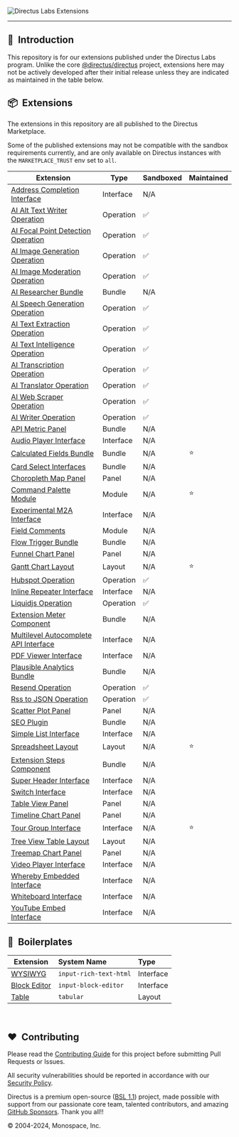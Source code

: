![Directus Labs Extensions](https://github.com/directus-labs/extensions/assets/1461554/aae72c6c-e47a-4a6f-968a-5cf1d6b5a73d)

---

## 🐰 &nbsp;Introduction

This repository is for our extensions published under the Directus Labs program. Unlike the core [@directus/directus](https://github.com/directus/directus) project, extensions here may not be actively developed after their initial release unless they are indicated as maintained in the table below.

## 📦 &nbsp;Extensions

The extensions in this repository are all published to the Directus Marketplace.

Some of the published extensions may not be compatible with the sandbox requirements currently, and are only available on Directus instances with the `MARKETPLACE_TRUST` env set to `all`.

<!-- Generated by `pnpm readme` -->
| Extension | Type | Sandboxed | Maintained |
| --------- | --------- | --------- | ---------- |
| [Address Completion Interface](//github.com/directus-labs/extensions/tree/main/packages/address-completion-interface) | Interface | N&#x2F;A |  |
| [AI Alt Text Writer Operation](//github.com/directus-labs/extensions/tree/main/packages/ai-alt-text-writer) | Operation | ✅ |  |
| [AI Focal Point Detection Operation](//github.com/directus-labs/extensions/tree/main/packages/ai-focal-point-detection-operation) | Operation | ✅ |  |
| [AI Image Generation Operation](//github.com/directus-labs/extensions/tree/main/packages/ai-image-generation-operation) | Operation | ✅ |  |
| [AI Image Moderation Operation](//github.com/directus-labs/extensions/tree/main/packages/ai-image-moderation-operation) | Operation | ✅ |  |
| [AI Researcher Bundle](//github.com/directus-labs/extensions/tree/main/packages/ai-researcher-bundle) | Bundle | N&#x2F;A |  |
| [AI Speech Generation Operation](//github.com/directus-labs/extensions/tree/main/packages/ai-speech-generation-operation) | Operation | ✅ |  |
| [AI Text Extraction Operation](//github.com/directus-labs/extensions/tree/main/packages/ai-text-extraction-operation) | Operation | ✅ |  |
| [AI Text Intelligence Operation](//github.com/directus-labs/extensions/tree/main/packages/ai-text-intelligence-operation) | Operation | ✅ |  |
| [AI Transcription Operation](//github.com/directus-labs/extensions/tree/main/packages/ai-transcription-operation) | Operation | ✅ |  |
| [AI Translator Operation](//github.com/directus-labs/extensions/tree/main/packages/ai-translator-operation) | Operation | ✅ |  |
| [AI Web Scraper Operation](//github.com/directus-labs/extensions/tree/main/packages/ai-web-scraper-operation) | Operation | ✅ |  |
| [AI Writer Operation](//github.com/directus-labs/extensions/tree/main/packages/ai-writer-operation) | Operation | ✅ |  |
| [API Metric Panel](//github.com/directus-labs/extensions/tree/main/packages/api-metric-panel) | Bundle | N&#x2F;A |  |
| [Audio Player Interface](//github.com/directus-labs/extensions/tree/main/packages/audio-player-interface) | Interface | N&#x2F;A |  |
| [Calculated Fields Bundle](//github.com/directus-labs/extensions/tree/main/packages/calculated-fields-bundle) | Bundle | N&#x2F;A | ⭐ |
| [Card Select Interfaces](//github.com/directus-labs/extensions/tree/main/packages/card-select-interfaces) | Bundle | N&#x2F;A |  |
| [Choropleth Map Panel](//github.com/directus-labs/extensions/tree/main/packages/choropleth-map-panel) | Panel | N&#x2F;A |  |
| [Command Palette Module](//github.com/directus-labs/extensions/tree/main/packages/command-palette-module) | Module | N&#x2F;A | ⭐ |
| [Experimental M2A Interface](//github.com/directus-labs/extensions/tree/main/packages/experimental-m2a-interface) | Interface | N&#x2F;A |  |
| [Field Comments](//github.com/directus-labs/extensions/tree/main/packages/field-comments-module) | Module | N&#x2F;A |  |
| [Flow Trigger Bundle](//github.com/directus-labs/extensions/tree/main/packages/flow-trigger-bundle) | Bundle | N&#x2F;A |  |
| [Funnel Chart Panel](//github.com/directus-labs/extensions/tree/main/packages/funnel-chart-panel) | Panel | N&#x2F;A |  |
| [Gantt Chart Layout](//github.com/directus-labs/extensions/tree/main/packages/gantt-chart-layout) | Layout | N&#x2F;A | ⭐ |
| [Hubspot Operation](//github.com/directus-labs/extensions/tree/main/packages/hubspot-operation) | Operation | ✅ |  |
| [Inline Repeater Interface](//github.com/directus-labs/extensions/tree/main/packages/inline-repeater-interface) | Interface | N&#x2F;A |  |
| [Liquidjs Operation](//github.com/directus-labs/extensions/tree/main/packages/liquidjs-operation) | Operation | ✅ |  |
| [Extension Meter Component](//github.com/directus-labs/extensions/tree/main/packages/meter-component) | Bundle | N&#x2F;A |  |
| [Multilevel Autocomplete API Interface](//github.com/directus-labs/extensions/tree/main/packages/multilevel-autocomplete-api-interface) | Interface | N&#x2F;A |  |
| [PDF Viewer Interface](//github.com/directus-labs/extensions/tree/main/packages/pdf-viewer-interface) | Interface | N&#x2F;A |  |
| [Plausible Analytics Bundle](//github.com/directus-labs/extensions/tree/main/packages/plausible-analytics-bundle) | Bundle | N&#x2F;A |  |
| [Resend Operation](//github.com/directus-labs/extensions/tree/main/packages/resend-operation) | Operation | ✅ |  |
| [Rss to JSON Operation](//github.com/directus-labs/extensions/tree/main/packages/rss-to-json-operation) | Operation | ✅ |  |
| [Scatter Plot Panel](//github.com/directus-labs/extensions/tree/main/packages/scatter-plot-panel) | Panel | N&#x2F;A |  |
| [SEO Plugin](//github.com/directus-labs/extensions/tree/main/packages/seo-plugin) | Bundle | N&#x2F;A |  |
| [Simple List Interface](//github.com/directus-labs/extensions/tree/main/packages/simple-list-interface) | Interface | N&#x2F;A |  |
| [Spreadsheet Layout](//github.com/directus-labs/extensions/tree/main/packages/spreadsheet-layout) | Layout | N&#x2F;A | ⭐ |
| [Extension Steps Component](//github.com/directus-labs/extensions/tree/main/packages/steps-component) | Bundle | N&#x2F;A |  |
| [Super Header Interface](//github.com/directus-labs/extensions/tree/main/packages/super-header-interface) | Interface | N&#x2F;A |  |
| [Switch Interface](//github.com/directus-labs/extensions/tree/main/packages/switch-interface) | Interface | N&#x2F;A |  |
| [Table View Panel](//github.com/directus-labs/extensions/tree/main/packages/table-view-panel) | Panel | N&#x2F;A |  |
| [Timeline Chart Panel](//github.com/directus-labs/extensions/tree/main/packages/timeline-chart-panel) | Panel | N&#x2F;A |  |
| [Tour Group Interface](//github.com/directus-labs/extensions/tree/main/packages/tour-group-interface) | Interface | N&#x2F;A | ⭐ |
| [Tree View Table Layout](//github.com/directus-labs/extensions/tree/main/packages/tree-view-table-layout) | Layout | N&#x2F;A |  |
| [Treemap Chart Panel](//github.com/directus-labs/extensions/tree/main/packages/treemap-chart-panel) | Panel | N&#x2F;A |  |
| [Video Player Interface](//github.com/directus-labs/extensions/tree/main/packages/video-player-interface) | Interface | N&#x2F;A |  |
| [Whereby Embedded Interface](//github.com/directus-labs/extensions/tree/main/packages/whereby-embedded-interface) | Interface | N&#x2F;A |  |
| [Whiteboard Interface](//github.com/directus-labs/extensions/tree/main/packages/whiteboard-interface) | Interface | N&#x2F;A |  |
| [YouTube Embed Interface](//github.com/directus-labs/extensions/tree/main/packages/youtube-embed-interface) | Interface | N&#x2F;A |  |
<!-- Generated by `pnpm readme` -->

## 🔧 &nbsp;Boilerplates

| Extension                                                                                          | System Name            | Type      |
| -------------------------------------------------------------------------------------------------- | :--------------------- | :-------- |
| [WYSIWYG](//github.com/directus-labs/extensions/tree/main/boilerplates/input-rich-text-html)       | `input-rich-text-html` | Interface |
| [Block Editor](//github.com/directus-labs/extensions/tree/main/boilerplates/input-block-editor)    | `input-block-editor`   | Interface |
| [Table](//github.com/directus-labs/extensions/tree/main/boilerplates/tabular-layout)               | `tabular`              | Layout    |

<br>

## ❤️ &nbsp;Contributing

Please read the [Contributing Guide](//github.com/directus-labs/extensions/blob/main/.github/CONTRIBUTING.md) for this project before submitting Pull Requests or Issues.

All security vulnerabilities should be reported in accordance with our [Security Policy](//docs.directus.io/contributing/introduction.html#report-security-vulnerability).

Directus is a premium open-source ([BSL 1.1](//github.com/directus/directus/blob/main/license)) project, made possible with support from our passionate core team, talented contributors, and amazing [GitHub Sponsors](//github.com/sponsors/directus). Thank you all!!

© 2004-2024, Monospace, Inc.
